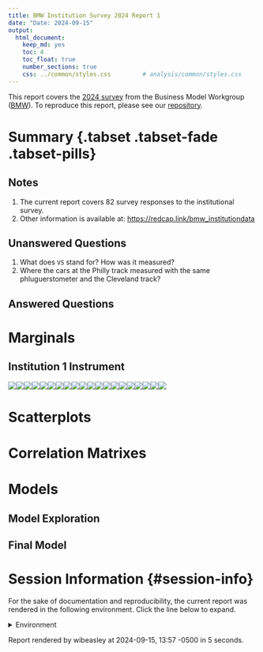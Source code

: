```yaml
---
title: BMW Institution Survey 2024 Report 1
date: "Date: 2024-09-15"
output:
  html_document:
    keep_md: yes
    toc: 4
    toc_float: true
    number_sections: true
    css: ../common/styles.css         # analysis/common/styles.css
---
```


This report covers the [2024 survey](https://redcap.vumc.org/community/post.php?id=232648)
from the Business Model Workgroup ([BMW](https://redcap.vumc.org/community/index.php?topic=200834)).
To reproduce this report, please see our
[repository](https://github.com/OuhscBbmc/redcap-business-model-survey-2024).


<!--  Set the working directory to the repository's base directory; this assumes the report is nested inside of two directories.-->


<!-- Set the report-wide options, and point to the external code file. -->


<!-- Load 'sourced' R files.  Suppress the output when loading sources. -->


<!-- Load packages, or at least verify they're available on the local machine.  Suppress the output when loading packages. -->


<!-- Load any global functions and variables declared in the R file.  Suppress the output. -->


<!-- Declare any global functions specific to a Rmd output.  Suppress the output. -->


<!-- Load the datasets.   -->


<!-- Tweak the datasets.   -->


Summary {.tabset .tabset-fade .tabset-pills}
===========================================================================

Notes
---------------------------------------------------------------------------

1.  The current report covers 82 survey responses to the institutional survey.
1.  Other information is available at:
<https://redcap.link/bmw_institutiondata>

Unanswered Questions
---------------------------------------------------------------------------

1. What does `VS` stand for?  How was it measured?
1. Where the cars at the Philly track measured with the same phluguerstometer and the Cleveland track?


Answered Questions
---------------------------------------------------------------------------


Marginals
===========================================================================

Institution 1 Instrument
---------------------------------------------------------------------------

![](figure-png/marginals-inst1-1.png)<!-- -->![](figure-png/marginals-inst1-2.png)<!-- -->![](figure-png/marginals-inst1-3.png)<!-- -->![](figure-png/marginals-inst1-4.png)<!-- -->![](figure-png/marginals-inst1-5.png)<!-- -->![](figure-png/marginals-inst1-6.png)<!-- -->![](figure-png/marginals-inst1-7.png)<!-- -->![](figure-png/marginals-inst1-8.png)<!-- -->![](figure-png/marginals-inst1-9.png)<!-- -->![](figure-png/marginals-inst1-10.png)<!-- -->![](figure-png/marginals-inst1-11.png)<!-- -->![](figure-png/marginals-inst1-12.png)<!-- -->![](figure-png/marginals-inst1-13.png)<!-- -->![](figure-png/marginals-inst1-14.png)<!-- -->![](figure-png/marginals-inst1-15.png)<!-- -->![](figure-png/marginals-inst1-16.png)<!-- -->![](figure-png/marginals-inst1-17.png)<!-- -->![](figure-png/marginals-inst1-18.png)<!-- -->![](figure-png/marginals-inst1-19.png)<!-- -->![](figure-png/marginals-inst1-20.png)<!-- -->


Scatterplots
===========================================================================




Correlation Matrixes
===========================================================================




Models
===========================================================================

Model Exploration
---------------------------------------------------------------------------



Final Model
---------------------------------------------------------------------------





Session Information {#session-info}
===========================================================================

For the sake of documentation and reproducibility, the current report was rendered in the following environment.  Click the line below to expand.

<details>
  <summary>Environment <span class="glyphicon glyphicon-plus-sign"></span></summary>

```
─ Session info ───────────────────────────────────────────────────────────────
 setting  value
 version  R version 4.4.1 (2024-06-14)
 os       Ubuntu 24.04.1 LTS
 system   x86_64, linux-gnu
 ui       X11
 language (EN)
 collate  en_US.UTF-8
 ctype    en_US.UTF-8
 tz       America/Chicago
 date     2024-09-15
 pandoc   3.1.11 @ /usr/lib/rstudio/resources/app/bin/quarto/bin/tools/x86_64/ (via rmarkdown)

─ Packages ───────────────────────────────────────────────────────────────────
 package         * version  date (UTC) lib source
 arrow             17.0.0.1 2024-08-21 [1] CRAN (R 4.4.1)
 assertthat        0.2.1    2019-03-21 [1] CRAN (R 4.4.0)
 base            * 4.4.1    2024-06-17 [4] local
 bit               4.0.5    2022-11-15 [1] CRAN (R 4.4.0)
 bit64             4.0.5    2020-08-30 [1] CRAN (R 4.4.0)
 bslib             0.8.0    2024-07-29 [1] CRAN (R 4.4.1)
 cachem            1.1.0    2024-05-16 [1] CRAN (R 4.4.0)
 cli               3.6.3    2024-06-21 [1] CRAN (R 4.4.1)
 colorspace        2.1-1    2024-07-26 [1] CRAN (R 4.4.1)
 compiler          4.4.1    2024-06-17 [4] local
 config            0.3.2    2023-08-30 [1] CRAN (R 4.4.0)
 datasets        * 4.4.1    2024-06-17 [4] local
 digest            0.6.37   2024-08-19 [1] CRAN (R 4.4.1)
 dplyr             1.1.4    2023-11-17 [1] CRAN (R 4.4.0)
 evaluate          0.24.0   2024-06-10 [1] CRAN (R 4.4.1)
 fansi             1.0.6    2023-12-08 [1] CRAN (R 4.4.0)
 farver            2.1.2    2024-05-13 [1] CRAN (R 4.4.0)
 fastmap           1.2.0    2024-05-15 [1] CRAN (R 4.4.0)
 forcats           1.0.0    2023-01-29 [1] CRAN (R 4.4.0)
 generics          0.1.3    2022-07-05 [1] CRAN (R 4.4.0)
 ggplot2         * 3.5.1    2024-04-23 [1] CRAN (R 4.4.0)
 glue              1.7.0    2024-01-09 [1] CRAN (R 4.4.0)
 graphics        * 4.4.1    2024-06-17 [4] local
 grDevices       * 4.4.1    2024-06-17 [4] local
 grid              4.4.1    2024-06-17 [4] local
 gtable            0.3.5    2024-04-22 [1] CRAN (R 4.4.0)
 highr             0.11     2024-05-26 [1] CRAN (R 4.4.0)
 htmltools         0.5.8.1  2024-04-04 [1] CRAN (R 4.4.0)
 jquerylib         0.1.4    2021-04-26 [1] CRAN (R 4.4.0)
 jsonlite          1.8.8    2023-12-04 [1] CRAN (R 4.4.0)
 knitr           * 1.48     2024-07-07 [1] CRAN (R 4.4.1)
 labeling          0.4.3    2023-08-29 [1] CRAN (R 4.4.0)
 lifecycle         1.0.4    2023-11-07 [1] CRAN (R 4.4.0)
 magrittr          2.0.3    2022-03-30 [1] CRAN (R 4.4.0)
 methods         * 4.4.1    2024-06-17 [4] local
 munsell           0.5.1    2024-04-01 [1] CRAN (R 4.4.0)
 pillar            1.9.0    2023-03-22 [1] CRAN (R 4.4.0)
 pkgconfig         2.0.3    2019-09-22 [1] CRAN (R 4.4.0)
 purrr             1.0.2    2023-08-10 [1] CRAN (R 4.4.0)
 R6                2.5.1    2021-08-19 [1] CRAN (R 4.4.0)
 rlang             1.1.4    2024-06-04 [1] CRAN (R 4.4.0)
 rmarkdown         2.28     2024-08-17 [1] CRAN (R 4.4.1)
 rstudioapi        0.16.0   2024-03-24 [1] CRAN (R 4.4.0)
 sass              0.4.9    2024-03-15 [1] CRAN (R 4.4.0)
 scales            1.3.0    2023-11-28 [1] CRAN (R 4.4.0)
 sessioninfo       1.2.2    2021-12-06 [1] CRAN (R 4.4.0)
 stats           * 4.4.1    2024-06-17 [4] local
 TabularManifest   0.2.1    2024-06-03 [1] Github (Melinae/TabularManifest@2cfe1c1)
 tibble            3.2.1    2023-03-20 [1] CRAN (R 4.4.0)
 tidyselect        1.2.1    2024-03-11 [1] CRAN (R 4.4.0)
 tools             4.4.1    2024-06-17 [4] local
 utf8              1.2.4    2023-10-22 [1] CRAN (R 4.4.0)
 utils           * 4.4.1    2024-06-17 [4] local
 vctrs             0.6.5    2023-12-01 [1] CRAN (R 4.4.0)
 withr             3.0.1    2024-07-31 [1] CRAN (R 4.4.1)
 xfun              0.47     2024-08-17 [1] CRAN (R 4.4.1)
 yaml              2.3.10   2024-07-26 [1] CRAN (R 4.4.1)

 [1] /home/wibeasley/R/x86_64-pc-linux-gnu-library/4.4
 [2] /usr/local/lib/R/site-library
 [3] /usr/lib/R/site-library
 [4] /usr/lib/R/library

──────────────────────────────────────────────────────────────────────────────
```
</details>



Report rendered by wibeasley at 2024-09-15, 13:57 -0500 in 5 seconds.
